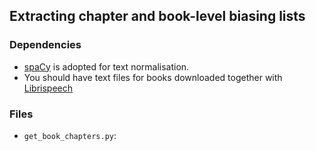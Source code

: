 ## Extracting chapter and book-level biasing lists

### Dependencies
* [spaCy](https://spacy.io/) is adopted for text normalisation.
* You should have text files for books downloaded together with [Librispeech](https://www.openslr.org/12)

### Files
* `get_book_chapters.py`: 
